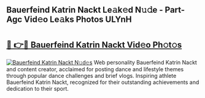 ## Bauerfeind Katrin Nackt Le𝚊k𝚎d N𝚞𝚍e - Part-Agc Vid𝚎o Le𝚊ks Photos ULYnH

# <h2><a href="http://fb4ndd.evod.top/?m=Bauerfeind+Katrin+Nackt">🔗 👉🔴 Bauerfeind Katrin Nackt Vid𝚎o Ph𝚘t𝚘s</a></h2>

[![Bauerfeind Katrin Nackt N𝚞d𝚎s](https://i.imgur.com/8V9OHl7.gif)](http://fb4ndd.evod.top/?m=Bauerfeind+Katrin+Nackt)
Web personality Bauerfeind Katrin Nackt and content creator, acclaimed for posting dance and lifestyle themes through popular dance challenges and brief vlogs. Inspiring athlete Bauerfeind Katrin Nackt, recognized for their outstanding achievements and dedication to their sport. 
